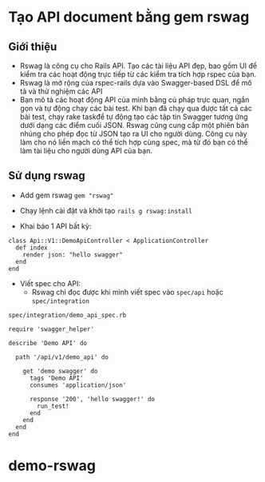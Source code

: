 # Tạo API document bằng gem rswag

## Giới thiệu
* Rswag là công cụ cho Rails API. Tạo các tài liệu API đẹp, bao gồm UI để kiểm tra các hoạt động trực tiếp từ các kiểm tra tích hợp rspec của bạn.
* Rswag là mở rộng của rspec-rails dựa vào Swagger-based DSL để mô tả và thử nghiệm các API
* Bạn mô tả các hoạt động API của mình bằng cú pháp trực quan, ngắn gọn và tự động chạy các bài test. Khi bạn đã chạy qua được tất cả các bài test, chạy rake taskđể tự động tạo các tập tin Swagger tương ứng dưới dạng các điểm cuối JSON. Rswag cũng cung cấp một phiên bản nhúng cho phép đọc từ JSON tạo ra UI cho người dùng. Công cụ này làm cho nó liền mạch có thể tích hợp cùng spec, mà từ đó bạn có thể làm tài liệu cho người dùng API của bạn.

## Sử dụng rswag

- Add gem rswag
`gem "rswag"`

- Chạy lệnh cài đặt và khởi tạo `rails g rswag:install`
- Khai báo 1 API bất kỳ:
```
class Api::V1::DemoApiController < ApplicationController
  def index
    render json: "hello swagger"
  end
end
```
- Viết spec cho API:
  - Rswag chỉ đọc được khi mình viết spec vào `spec/api` hoặc `spec/integration`

```
spec/integration/demo_api_spec.rb

require 'swagger_helper'

describe 'Demo API' do

  path '/api/v1/demo_api' do

    get 'demo swagger' do
      tags 'Demo API'
      consumes 'application/json'

      response '200', 'hello swagger!' do
        run_test!
      end
    end
  end
end
```
# demo-rswag
